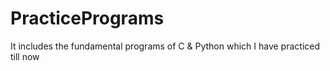 # PracticePrograms
It includes the fundamental programs of C &amp; Python which I have practiced till now
